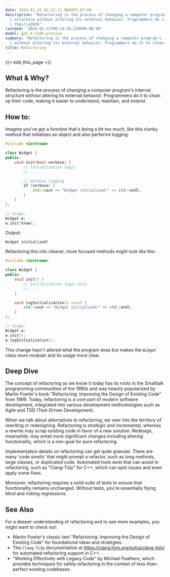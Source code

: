 ```yaml
---
date: 2024-01-25 02:12:11.086953-07:00
description: "Refactoring is the process of changing a computer program's internal\
  \ structure without altering its external behavior. Programmers do it to clean up\
  \ their\u2026"
lastmod: '2024-03-11T00:14:34.234696-06:00'
model: gpt-4-1106-preview
summary: "Refactoring is the process of changing a computer program's internal structure\
  \ without altering its external behavior. Programmers do it to clean up their\u2026"
title: Refactoring
---
```


{{< edit_this_page >}}

## What & Why?

Refactoring is the process of changing a computer program's internal structure without altering its external behavior. Programmers do it to clean up their code, making it easier to understand, maintain, and extend.

## How to:

Imagine you've got a function that's doing a bit too much, like this clunky method that initializes an object and also performs logging:

```C++
#include <iostream>

class Widget {
public:
    void init(bool verbose) {
        // Initialization logic
        // ...

        // Verbose logging
        if (verbose) {
            std::cout << "Widget initialized!" << std::endl;
        }
    }
};

// Usage:
Widget w;
w.init(true);
```

Output:
```
Widget initialized!
```

Refactoring this into cleaner, more focused methods might look like this:

```C++
#include <iostream>

class Widget {
public:
    void init() {
        // Initialization logic only
        // ...
    }

    void logInitialization() const {
        std::cout << "Widget initialized!" << std::endl;
    }
};

// Usage:
Widget w;
w.init();
w.logInitialization();
```

This change hasn't altered what the program does but makes the `Widget` class more modular and its usage more clear.

## Deep Dive

The concept of refactoring as we know it today has its roots in the Smalltalk programming communities of the 1980s and was heavily popularized by Martin Fowler's book "Refactoring: Improving the Design of Existing Code" from 1999. Today, refactoring is a core part of modern software development, integrated into various development methodologies such as Agile and TDD (Test-Driven Development).

When we talk about alternatives to refactoring, we veer into the territory of rewriting or redesigning. Refactoring is strategic and incremental, whereas a rewrite may scrap existing code in favor of a new solution. Redesign, meanwhile, may entail more significant changes including altering functionality, which is a non-goal for pure refactoring.

Implementation details on refactoring can get quite granular. There are many 'code smells' that might prompt a refactor, such as long methods, large classes, or duplicated code. Automated tools exist that can assist in refactoring, such as "Clang-Tidy" for C++, which can spot issues and even apply some fixes.

Moreover, refactoring requires a solid suite of tests to ensure that functionality remains unchanged. Without tests, you're essentially flying blind and risking regressions.

## See Also

For a deeper understanding of refactoring and to see more examples, you might want to check out:

- Martin Fowler's classic text "Refactoring: Improving the Design of Existing Code" for foundational ideas and strategies.
- The `Clang-Tidy` documentation at https://clang.llvm.org/extra/clang-tidy/ for automated refactoring support in C++.
- "Working Effectively with Legacy Code" by Michael Feathers, which provides techniques for safely refactoring in the context of less-than-perfect existing codebases.

